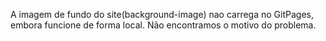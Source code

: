 A imagem de fundo do site(background-image) nao carrega no GitPages, embora funcione de forma local. Não encontramos o motivo do problema.
